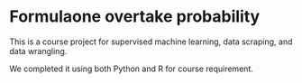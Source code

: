 #  Formulaone overtake probability   
This is a course project for supervised  machine learning, data scraping, and data wrangling.

We completed it using both Python and R for course requirement.